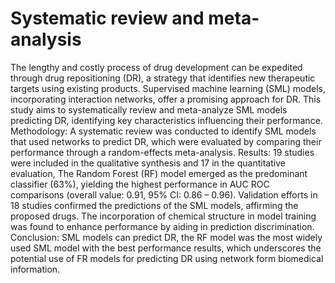 # Systematic review and meta-analysis
 The lengthy and costly process of drug development can be expedited through drug repositioning (DR), a strategy that identifies new therapeutic targets using existing products. Supervised machine learning (SML) models, incorporating interaction networks, offer a promising approach for DR. This study aims to systematically review and meta-analyze SML models predicting DR, identifying key characteristics influencing their performance. Methodology: A systematic review was conducted to identify SML models that used networks to predict DR, which were evaluated by comparing their performance through a random-effects meta-analysis. Results: 19 studies were included in the qualitative synthesis and 17 in the quantitative evaluation, The Random Forest (RF) model emerged as the predominant classifier (63%), yielding the highest performance in AUC ROC comparisons (overall value: 0.91, 95% CI: 0.86 – 0.96). Validation efforts in 18 studies confirmed the predictions of the SML models, affirming the proposed drugs. The incorporation of chemical structure in model training was found to enhance performance by aiding in prediction discrimination. Conclusion: SML models can predict DR, the RF model was the most widely used SML model with the best performance results, which underscores the potential use of FR models for predicting DR using network form biomedical information.
